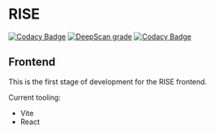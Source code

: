 # RISE

[![Codacy Badge](https://api.codacy.com/project/badge/Grade/a531ee2950d04ac5a6472d75cb76bce9)](https://app.codacy.com/gh/roundhousedesigns/rise-frontend?utm_source=github.com&utm_medium=referral&utm_content=roundhousedesigns/rise-frontend&utm_campaign=Badge_Grade)
[![DeepScan grade](https://deepscan.io/api/teams/14424/projects/23596/branches/718895/badge/grade.svg)](https://deepscan.io/dashboard#view=project&tid=14424&pid=23596&bid=718895)
[![Codacy Badge](https://app.codacy.com/project/badge/Grade/46f33abd057f4c759d0a8d7628dfd124)](https://www.codacy.com/gh/roundhousedesigns/gtw-frontend/dashboard?utm_source=github.com&amp;utm_medium=referral&amp;utm_content=roundhousedesigns/gtw-frontend&amp;utm_campaign=Badge_Grade)

## Frontend

This is the first stage of development for the RISE frontend.

Current tooling:

- Vite
- React
